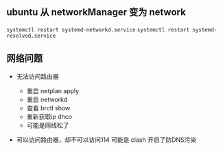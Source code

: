 ## ubuntu 从 networkManager 变为 network
`systemctl restart systemd-networkd.service`
`systemctl restart systemd-resolved.service`



## 网络问题
* 无法访问路由器
    * 重启 netplan apply
    * 重启 networkd
    * 查看 brctl show
    * 重新获取ip dhco
    * 可能是网线松了

* 可以访问路由器，却不可以访问114
    可能是 clash 开启了防DNS污染    




